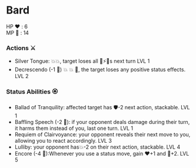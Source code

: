 # Bard
HP :heart: : 6<br>
MP :large_blue_diamond: : 14

### Actions :crossed_swords:
- Silver Tongue: :boom::boom:, target loses all :dart::zap:️:no_entry_sign:s next turn LVL 1
- Decrescendo (-1 :large_blue_diamond:) :boom: :boom: :dart:, the target loses any positive status effects. LVL 2

### Status Abilities :rosette:
- Ballad of Tranquility: affected target has :shield:-2 next action, stackable. LVL 1
- Baffling Speech (-2 :large_blue_diamond:): if your opponent deals damage during their turn, it harms them instead of you, last one turn. LVL 1
- Requiem of Clairvoyance: your opponent reveals their next move to you, allowing you to react accordingly. LVL 3
- Lulliby: your opponent has:boom:-2 on their next action, stackable. LVL 4
- Encore (-4 :large_blue_diamond:):Whenever you use a status move, gain :heart:+1 and :large_blue_diamond:+2. LVL 5
